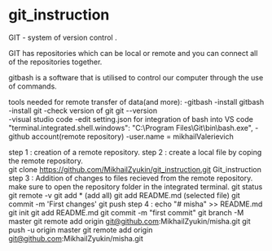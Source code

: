 # git_instruction
GIT - system of version control .

GIT has repositories which can be local or remote and you can connect all of the repositories together.

gitbash is a software that is utilised to control our computer through the use of commands.

  tools needed for remote transfer of data(and more):
    -gitbash
      -install gitbash
      -install git
      -check version of git 
        git --version    
    -visual studio code
      -edit setting.json for integration of bash into VS code
       "terminal.integrated.shell.windows": "C:\\Program Files\\Git\\bin\\bash.exe",
    -github account(remote repository)
    -user.name = mikhailValerievich

step 1 :
    creation of a remote repository.
step 2 :
    create a local file by coping the remote repository.    
        git clone https://github.com/MikhailZyukin/git_instruction.git Git_instruction  
step 3 :
    Addition of changes to files recieved from the remote repository.
    make sure to open the repository folder in the integrated terminal.
     git status
     git remote -v
     git add *  (add all)
     git add README.md  (selected file)
     git commit -m 'First changes'
     git push
step 4 :
    echo "# misha" >> README.md
    git init
    git add README.md
    git commit -m "first commit"
    git branch -M master
    git remote add origin git@github.com:MikhailZyukin/misha.git
    git push -u origin master
    git remote add origin git@github.com:MikhailZyukin/misha.git